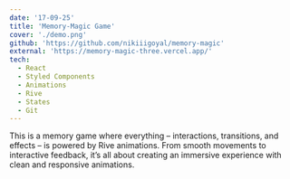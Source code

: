 ```yaml
---
date: '17-09-25'
title: 'Memory-Magic Game'
cover: './demo.png'
github: 'https://github.com/nikiiigoyal/memory-magic'
external: 'https://memory-magic-three.vercel.app/'
tech:
  - React
  - Styled Components
  - Animations
  - Rive
  - States
  - Git
---
```


This is a memory game where everything – interactions, transitions, and effects – is powered by Rive animations. From smooth movements to interactive feedback, it’s all about creating an immersive experience with clean and responsive animations.
